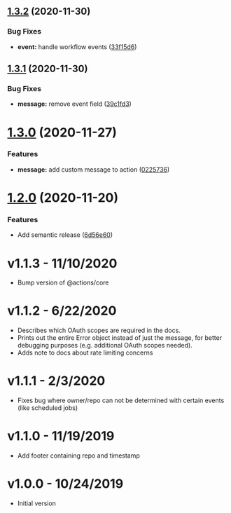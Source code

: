 ## [1.3.2](https://github.com/mirta-com/github-action-slack-notify-build/compare/v1.3.1...v1.3.2) (2020-11-30)


### Bug Fixes

* **event:** handle workflow events ([33f15d6](https://github.com/mirta-com/github-action-slack-notify-build/commit/33f15d6b2748f74d7ec06495203dbbf95ceadacc))

## [1.3.1](https://github.com/daleMirta/github-action-slack-notify-build/compare/v1.3.0...v1.3.1) (2020-11-30)


### Bug Fixes

* **message:** remove event field ([39c1fd3](https://github.com/daleMirta/github-action-slack-notify-build/commit/39c1fd3b0a017eb6bb667440e8ff1e929d08ad7a))

# [1.3.0](https://github.com/daleMirta/github-action-slack-notify-build/compare/v1.2.0...v1.3.0) (2020-11-27)


### Features

* **message:** add custom message to action ([0225736](https://github.com/daleMirta/github-action-slack-notify-build/commit/0225736f198788968effe1056a2b872b7cff833f))

# [1.2.0](https://github.com/voxmedia/github-action-slack-notify-build/compare/v1.1.3...v1.2.0) (2020-11-20)


### Features

* Add semantic release ([6d56e60](https://github.com/voxmedia/github-action-slack-notify-build/commit/6d56e60b7083b18466446dcf4b45f1b566235400))

# v1.1.3 - 11/10/2020

- Bump version of @actions/core

# v1.1.2 - 6/22/2020

- Describes which OAuth scopes are required in the docs.
- Prints out the entire Error object instead of just the message, for better debugging purposes (e.g. additional OAuth scopes needed).
- Adds note to docs about rate limiting concerns

# v1.1.1 - 2/3/2020

- Fixes bug where owner/repo can not be determined with certain events (like scheduled jobs)

# v1.1.0 - 11/19/2019

- Add footer containing repo and timestamp

# v1.0.0 - 10/24/2019

- Initial version
